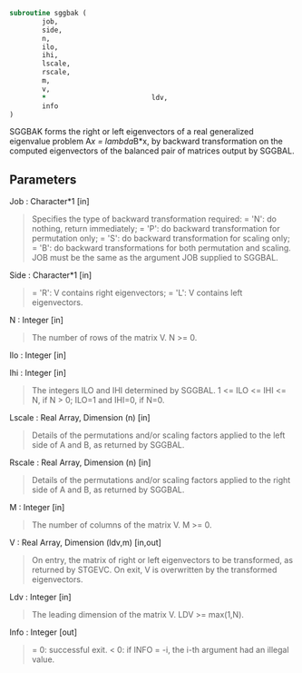 ```fortran
subroutine sggbak (
		job,
		side,
		n,
		ilo,
		ihi,
		lscale,
		rscale,
		m,
		v,
		*                          ldv,
		info
)
```

 SGGBAK forms the right or left eigenvectors of a real generalized
 eigenvalue problem A*x = lambda*B*x, by backward transformation on
 the computed eigenvectors of the balanced pair of matrices output by
 SGGBAL.

## Parameters
Job : Character*1 [in]
> Specifies the type of backward transformation required:
> = 'N':  do nothing, return immediately;
> = 'P':  do backward transformation for permutation only;
> = 'S':  do backward transformation for scaling only;
> = 'B':  do backward transformations for both permutation and
> scaling.
> JOB must be the same as the argument JOB supplied to SGGBAL.

Side : Character*1 [in]
> = 'R':  V contains right eigenvectors;
> = 'L':  V contains left eigenvectors.

N : Integer [in]
> The number of rows of the matrix V.  N >= 0.

Ilo : Integer [in]

Ihi : Integer [in]
> The integers ILO and IHI determined by SGGBAL.
> 1 <= ILO <= IHI <= N, if N > 0; ILO=1 and IHI=0, if N=0.

Lscale : Real Array, Dimension (n) [in]
> Details of the permutations and/or scaling factors applied
> to the left side of A and B, as returned by SGGBAL.

Rscale : Real Array, Dimension (n) [in]
> Details of the permutations and/or scaling factors applied
> to the right side of A and B, as returned by SGGBAL.

M : Integer [in]
> The number of columns of the matrix V.  M >= 0.

V : Real Array, Dimension (ldv,m) [in,out]
> On entry, the matrix of right or left eigenvectors to be
> transformed, as returned by STGEVC.
> On exit, V is overwritten by the transformed eigenvectors.

Ldv : Integer [in]
> The leading dimension of the matrix V. LDV >= max(1,N).

Info : Integer [out]
> = 0:  successful exit.
> < 0:  if INFO = -i, the i-th argument had an illegal value.

